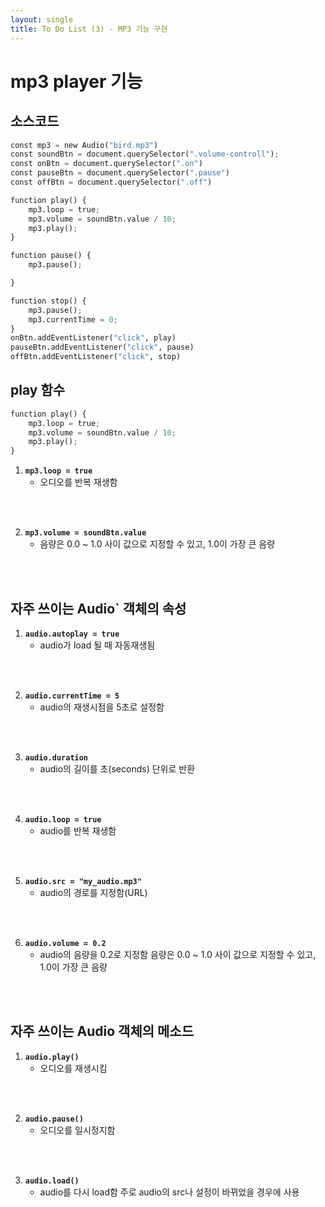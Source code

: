 ```yaml
---
layout: single
title: To Do List (3) - MP3 기능 구현
---
```

# mp3 player 기능 

## 소스코드 


```python
const mp3 = new Audio("bird.mp3")
const soundBtn = document.querySelector(".volume-controll");
const onBtn = document.querySelector(".on")
const pauseBtn = document.querySelector(".pause")
const offBtn = document.querySelector(".off")

function play() {
    mp3.loop = true;
    mp3.volume = soundBtn.value / 10;
    mp3.play();
}

function pause() {
    mp3.pause();

}

function stop() {
    mp3.pause();
    mp3.currentTime = 0;
}
onBtn.addEventListener("click", play)
pauseBtn.addEventListener("click", pause)
offBtn.addEventListener("click", stop)
```

## play 함수 


```python
function play() {
    mp3.loop = true;
    mp3.volume = soundBtn.value / 10;
    mp3.play();
}
```

1. **`mp3.loop = true`**   
    + 오디오를 반복 재생함 
<br>
<br>

2. **`mp3.volume = soundBtn.value`**   
    + 음량은 0.0 ~ 1.0 사이 값으로 지정할 수 있고, 1.0이 가장 큰 음량
<br> 
<br>

## 자주 쓰이는 Audio` 객체의 속성

1. **`audio.autoplay = true`**
    + audio가 load 될 때 자동재생됨
<br> 
<br>  
     
2. **`audio.currentTime = 5`**
    + audio의 재생시점을 5초로 설정함
<br> 
<br>

3. **`audio.duration`**
    + audio의 길이를 초(seconds) 단위로 반환
<br> 
<br>   
   
4. **`audio.loop = true`**
    + audio를 반복 재생함
<br> 
<br>   
   
5. **`audio.src = "my_audio.mp3"`**
    + audio의 경로를 지정함(URL)
<br> 
<br>   
   
6. **`audio.volume = 0.2`**
    + audio의 음량을 0.2로 지정함
      음량은 0.0 ~ 1.0 사이 값으로 지정할 수 있고, 1.0이 가장 큰 음량
<br> 
<br>   
   
## 자주 쓰이는 Audio 객체의 메소드

1. **`audio.play()`**
    + 오디오를 재생시킴 
<br> 
<br>   
   
2. **`audio.pause()`**
    + 오디오를 일시정지함 

<br> 
<br>
   
3. **`audio.load()`**
    + audio를 다시 load함
      주로 audio의 src나 설정이 바뀌었을 경우에 사용
<br> 
<br>   
   
